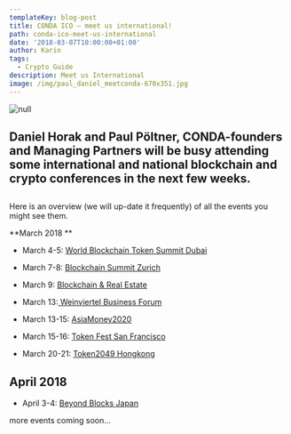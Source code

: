 ```yaml
---
templateKey: blog-post
title: CONDA ICO – meet us international!
path: conda-ico-meet-us-international
date: '2018-03-07T10:00:00+01:00'
author: Karin
tags:
  - Crypto Guide
description: Meet us International
image: /img/paul_daniel_meetconda-670x351.jpg
---
```

![null](/img/paul_daniel_meetconda.jpg)

## Daniel Horak and Paul Pöltner, CONDA-founders and Managing Partners will be busy attending some international and national blockchain and crypto conferences in the next few weeks.

## 

Here is an overview (we will up-date it frequently) of all the events you might see them.

**March 2018
**

* March 4-5: [World Blockchain Token Summit Dubai
  ](http://www.worldblockchaintokensummit.com/)
* March 7-8: [Blockchain Summit Zurich
  ](http://conferences.unicom.co.uk/blockchain-zurich-2018/)
* March 9: [Blockchain & Real Estate
  ](https://www.blockchain-real.at/)
* March 13:[ Weinviertel Business Forum](http://www.weinviertelbusinessforum.at/)

* March 13-15: [AsiaMoney2020
  ](https://asia.money2020.com/)
* March 15-16: [Token Fest San Francisco
  ](https://tokenfest.adria.digital/)
* March 20-21: [Token2049 Hongkong
  ](https://www.token2049.com/)

## April 2018

* April 3-4: [Beyond Blocks Japan
  ](https://beyondblocks.com/)

more events coming soon…
